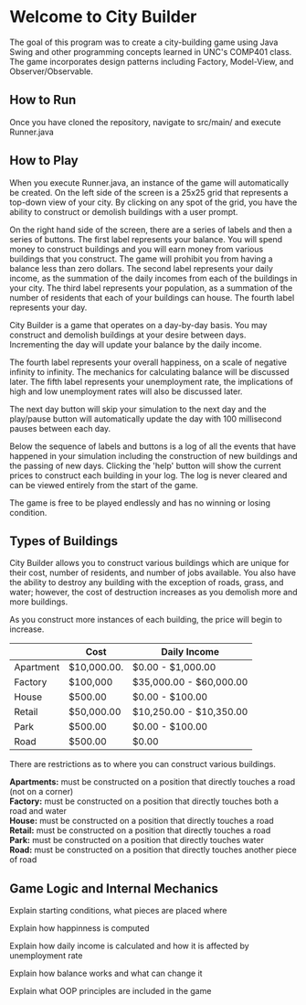 
# Welcome to City Builder

The goal of this program was to create a city-building game using Java Swing and other programming concepts learned in UNC's COMP401 class. The game incorporates design patterns including Factory, Model-View, and Observer/Observable.


## How to Run

Once you have cloned the repository, navigate to src/main/ and execute Runner.java

## How to Play

When you execute Runner.java, an instance of the game will automatically be created. On the left side of the screen is a 25x25 grid that represents a top-down view of your city. By clicking on any spot of the grid, you have the ability to construct or demolish buildings with a user prompt. 

On the right hand side of the screen, there are a series of labels and then a series of buttons. The first label represents your balance. You will spend money to construct buildings and you will earn money from various buildings that you construct. The game will prohibit you from having a balance less than zero dollars. The second label represents your daily income, as the summation of the daily incomes from each of the buildings in your city. The third label represents your population, as a summation of the number of residents that each of your buildings can house. The fourth label represents your day. 

City Builder is a game that operates on a day-by-day basis. You may construct and demolish buildings at your desire between days. Incrementing the day will update your balance by the daily income.

The fourth label represents your overall happiness, on a scale of negative infinity to infinity. The mechanics for calculating balance will be discussed later. The fifth label represents your unemployment rate, the implications of high and low unemployment rates will also be discussed later.

The next day button will skip your simulation to the next day and the play/pause button will automatically update the day with 100 millisecond pauses between each day.

Below the sequence of labels and buttons is a log of all the events that have happened in your simulation including the construction of new buildings and the passing of new days. Clicking the 'help' button will show the current prices to construct each building in your log. The log is never cleared and can be viewed entirely from the start of the game.

The game is free to be played endlessly and has no winning or losing condition.

## Types of Buildings

City Builder allows you to construct various buildings which are unique for their cost, number of residents, and number of jobs available. You also have the ability to destroy any building with the exception of roads, grass, and water; however, the cost of destruction increases as you demolish more and more buildings.

As you construct more instances of each building, the price will begin to increase. 

|                |  Cost                         |Daily Income                 |
|----------------|-------------------------------|-----------------------------|
|Apartment		   | $10,000.00.                   |$0.00 - $1,000.00            |
|Factory         | $100,000                      |$35,000.00 - $60,000.00      |
|House           | $500.00                       |$0.00 - $100.00              |
|Retail          | $50,000.00                    |$10,250.00 - $10,350.00      |
|Park            | $500.00                       |$0.00 - $100.00              |
|Road            | $500.00                       |$0.00                        |



There are restrictions as to where you can construct various buildings.  

**Apartments:** must be constructed on a position that directly touches a road (not on a corner)  
**Factory:** must be constructed on a position that directly touches both a road and water  
**House:** must be constructed on a position that directly touches a road  
**Retail:** must be constructed on a position that directly touches a road  
**Park:** must be constructed on a position that directly touches water  
**Road:** must be constructed on a position that directly touches another piece of road  

## Game Logic and Internal Mechanics
Explain starting conditions, what pieces are placed where

Explain how happinness is computed

Explain how daily income is calculated and how it is affected by unemployment rate

Explain how balance works and what can change it

Explain what OOP principles are included in the game
